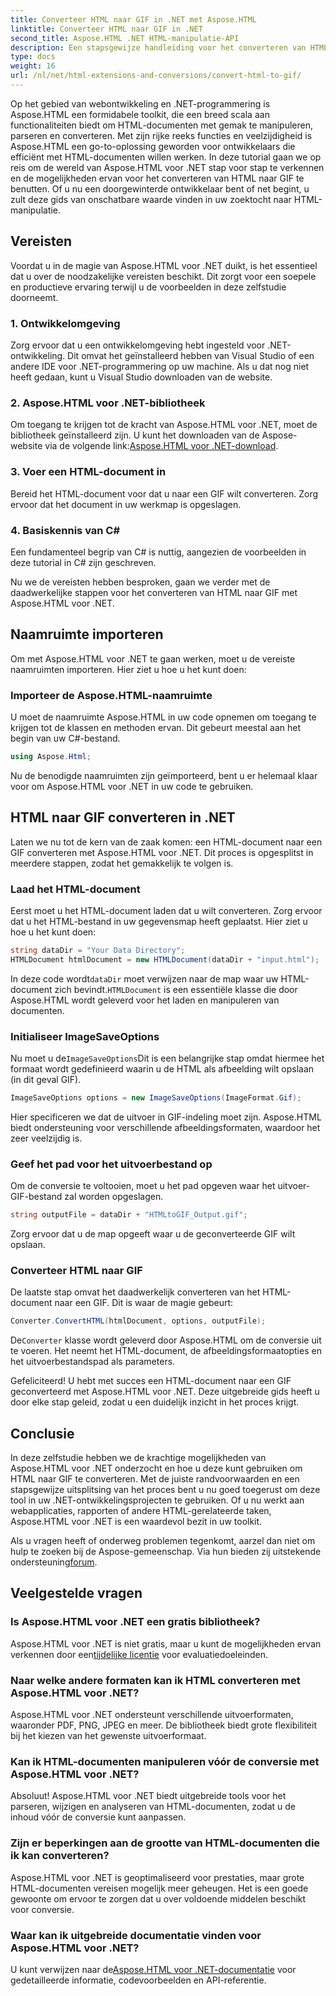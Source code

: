 ```yaml
---
title: Converteer HTML naar GIF in .NET met Aspose.HTML
linktitle: Converteer HTML naar GIF in .NET
second_title: Aspose.HTML .NET HTML-manipulatie-API
description: Een stapsgewijze handleiding voor het converteren van HTML naar GIF. Vereisten, codevoorbeelden, veelgestelde vragen en meer! Optimaliseer uw HTML-manipulatie met Aspose.HTML.
type: docs
weight: 16
url: /nl/net/html-extensions-and-conversions/convert-html-to-gif/
---
```


Op het gebied van webontwikkeling en .NET-programmering is Aspose.HTML een formidabele toolkit, die een breed scala aan functionaliteiten biedt om HTML-documenten met gemak te manipuleren, parseren en converteren. Met zijn rijke reeks functies en veelzijdigheid is Aspose.HTML een go-to-oplossing geworden voor ontwikkelaars die efficiënt met HTML-documenten willen werken. In deze tutorial gaan we op reis om de wereld van Aspose.HTML voor .NET stap voor stap te verkennen en de mogelijkheden ervan voor het converteren van HTML naar GIF te benutten. Of u nu een doorgewinterde ontwikkelaar bent of net begint, u zult deze gids van onschatbare waarde vinden in uw zoektocht naar HTML-manipulatie.

## Vereisten

Voordat u in de magie van Aspose.HTML voor .NET duikt, is het essentieel dat u over de noodzakelijke vereisten beschikt. Dit zorgt voor een soepele en productieve ervaring terwijl u de voorbeelden in deze zelfstudie doorneemt.

### 1. Ontwikkelomgeving

Zorg ervoor dat u een ontwikkelomgeving hebt ingesteld voor .NET-ontwikkeling. Dit omvat het geïnstalleerd hebben van Visual Studio of een andere IDE voor .NET-programmering op uw machine. Als u dat nog niet heeft gedaan, kunt u Visual Studio downloaden van de website.

### 2. Aspose.HTML voor .NET-bibliotheek

 Om toegang te krijgen tot de kracht van Aspose.HTML voor .NET, moet de bibliotheek geïnstalleerd zijn. U kunt het downloaden van de Aspose-website via de volgende link:[Aspose.HTML voor .NET-download](https://releases.aspose.com/html/net/).

### 3. Voer een HTML-document in

Bereid het HTML-document voor dat u naar een GIF wilt converteren. Zorg ervoor dat het document in uw werkmap is opgeslagen.

### 4. Basiskennis van C#

Een fundamenteel begrip van C# is nuttig, aangezien de voorbeelden in deze tutorial in C# zijn geschreven.

Nu we de vereisten hebben besproken, gaan we verder met de daadwerkelijke stappen voor het converteren van HTML naar GIF met Aspose.HTML voor .NET.

## Naamruimte importeren

Om met Aspose.HTML voor .NET te gaan werken, moet u de vereiste naamruimten importeren. Hier ziet u hoe u het kunt doen:

### Importeer de Aspose.HTML-naamruimte

U moet de naamruimte Aspose.HTML in uw code opnemen om toegang te krijgen tot de klassen en methoden ervan. Dit gebeurt meestal aan het begin van uw C#-bestand.

```csharp
using Aspose.Html;
```

Nu de benodigde naamruimten zijn geïmporteerd, bent u er helemaal klaar voor om Aspose.HTML voor .NET in uw code te gebruiken.

## HTML naar GIF converteren in .NET

Laten we nu tot de kern van de zaak komen: een HTML-document naar een GIF converteren met Aspose.HTML voor .NET. Dit proces is opgesplitst in meerdere stappen, zodat het gemakkelijk te volgen is.

### Laad het HTML-document

Eerst moet u het HTML-document laden dat u wilt converteren. Zorg ervoor dat u het HTML-bestand in uw gegevensmap heeft geplaatst. Hier ziet u hoe u het kunt doen:

```csharp
string dataDir = "Your Data Directory";
HTMLDocument htmlDocument = new HTMLDocument(dataDir + "input.html");
```

 In deze code wordt`dataDir` moet verwijzen naar de map waar uw HTML-document zich bevindt.`HTMLDocument` is een essentiële klasse die door Aspose.HTML wordt geleverd voor het laden en manipuleren van documenten.

### Initialiseer ImageSaveOptions

 Nu moet u de`ImageSaveOptions`Dit is een belangrijke stap omdat hiermee het formaat wordt gedefinieerd waarin u de HTML als afbeelding wilt opslaan (in dit geval GIF).

```csharp
ImageSaveOptions options = new ImageSaveOptions(ImageFormat.Gif);
```

Hier specificeren we dat de uitvoer in GIF-indeling moet zijn. Aspose.HTML biedt ondersteuning voor verschillende afbeeldingsformaten, waardoor het zeer veelzijdig is.

### Geef het pad voor het uitvoerbestand op

Om de conversie te voltooien, moet u het pad opgeven waar het uitvoer-GIF-bestand zal worden opgeslagen.

```csharp
string outputFile = dataDir + "HTMLtoGIF_Output.gif";
```

Zorg ervoor dat u de map opgeeft waar u de geconverteerde GIF wilt opslaan.

### Converteer HTML naar GIF

De laatste stap omvat het daadwerkelijk converteren van het HTML-document naar een GIF. Dit is waar de magie gebeurt:

```csharp
Converter.ConvertHTML(htmlDocument, options, outputFile);
```

 De`Converter` klasse wordt geleverd door Aspose.HTML om de conversie uit te voeren. Het neemt het HTML-document, de afbeeldingsformaatopties en het uitvoerbestandspad als parameters.

Gefeliciteerd! U hebt met succes een HTML-document naar een GIF geconverteerd met Aspose.HTML voor .NET. Deze uitgebreide gids heeft u door elke stap geleid, zodat u een duidelijk inzicht in het proces krijgt.

## Conclusie

In deze zelfstudie hebben we de krachtige mogelijkheden van Aspose.HTML voor .NET onderzocht en hoe u deze kunt gebruiken om HTML naar GIF te converteren. Met de juiste randvoorwaarden en een stapsgewijze uitsplitsing van het proces bent u nu goed toegerust om deze tool in uw .NET-ontwikkelingsprojecten te gebruiken. Of u nu werkt aan webapplicaties, rapporten of andere HTML-gerelateerde taken, Aspose.HTML voor .NET is een waardevol bezit in uw toolkit.

 Als u vragen heeft of onderweg problemen tegenkomt, aarzel dan niet om hulp te zoeken bij de Aspose-gemeenschap. Via hun bieden zij uitstekende ondersteuning[forum](https://forum.aspose.com/).

## Veelgestelde vragen

### Is Aspose.HTML voor .NET een gratis bibliotheek?
 Aspose.HTML voor .NET is niet gratis, maar u kunt de mogelijkheden ervan verkennen door een[tijdelijke licentie](https://purchase.aspose.com/temporary-license/) voor evaluatiedoeleinden.

### Naar welke andere formaten kan ik HTML converteren met Aspose.HTML voor .NET?
Aspose.HTML voor .NET ondersteunt verschillende uitvoerformaten, waaronder PDF, PNG, JPEG en meer. De bibliotheek biedt grote flexibiliteit bij het kiezen van het gewenste uitvoerformaat.

### Kan ik HTML-documenten manipuleren vóór de conversie met Aspose.HTML voor .NET?
Absoluut! Aspose.HTML voor .NET biedt uitgebreide tools voor het parseren, wijzigen en analyseren van HTML-documenten, zodat u de inhoud vóór de conversie kunt aanpassen.

### Zijn er beperkingen aan de grootte van HTML-documenten die ik kan converteren?
Aspose.HTML voor .NET is geoptimaliseerd voor prestaties, maar grote HTML-documenten vereisen mogelijk meer geheugen. Het is een goede gewoonte om ervoor te zorgen dat u over voldoende middelen beschikt voor conversie.

### Waar kan ik uitgebreide documentatie vinden voor Aspose.HTML voor .NET?
 U kunt verwijzen naar de[Aspose.HTML voor .NET-documentatie](https://reference.aspose.com/html/net/) voor gedetailleerde informatie, codevoorbeelden en API-referentie.
